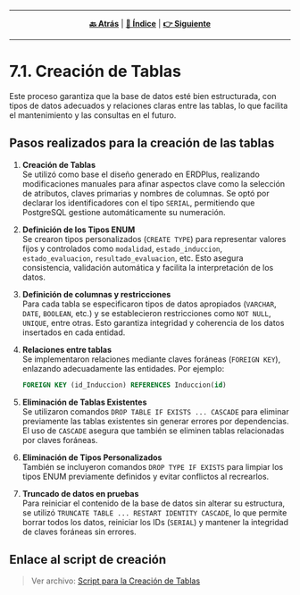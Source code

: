 <hr>
<div align="center">
 
[**🔙 Atrás**](../7.md) | [**📜 Índice**](../../README.md) | [**👉 Siguiente**](../7.2/7.2.md)

</div>
<hr>

# 7.1. Creación de Tablas


Este proceso garantiza que la base de datos esté bien estructurada, con tipos de datos adecuados y relaciones claras entre las tablas, lo que facilita el mantenimiento y las consultas en el futuro.

## Pasos realizados para la creación de las tablas

1. **Creación de Tablas**  
   Se utilizó como base el diseño generado en ERDPlus, realizando modificaciones manuales para afinar aspectos clave como la selección de atributos, claves primarias y nombres de columnas. Se optó por declarar los identificadores con el tipo `SERIAL`, permitiendo que PostgreSQL gestione automáticamente su numeración.

2. **Definición de los Tipos ENUM**  
   Se crearon tipos personalizados (`CREATE TYPE`) para representar valores fijos y controlados como `modalidad`, `estado_induccion`, `estado_evaluacion`, `resultado_evaluacion`, etc. Esto asegura consistencia, validación automática y facilita la interpretación de los datos.

3. **Definición de columnas y restricciones**  
   Para cada tabla se especificaron tipos de datos apropiados (`VARCHAR`, `DATE`, `BOOLEAN`, etc.) y se establecieron restricciones como `NOT NULL`, `UNIQUE`, entre otras. Esto garantiza integridad y coherencia de los datos insertados en cada entidad.

4. **Relaciones entre tablas**  
   Se implementaron relaciones mediante claves foráneas (`FOREIGN KEY`), enlazando adecuadamente las entidades. Por ejemplo:
   ```sql
   FOREIGN KEY (id_Induccion) REFERENCES Induccion(id)
   ```

5. **Eliminación de Tablas Existentes**  
   Se utilizaron comandos `DROP TABLE IF EXISTS ... CASCADE` para eliminar previamente las tablas existentes sin generar errores por dependencias. El uso de `CASCADE` asegura que también se eliminen tablas relacionadas por claves foráneas.

6. **Eliminación de Tipos Personalizados**  
   También se incluyeron comandos `DROP TYPE IF EXISTS` para limpiar los tipos ENUM previamente definidos y evitar conflictos al recrearlos.

7. **Truncado de datos en pruebas**  
   Para reiniciar el contenido de la base de datos sin alterar su estructura, se utilizó `TRUNCATE TABLE ... RESTART IDENTITY CASCADE`, lo que permite borrar todos los datos, reiniciar los IDs (`SERIAL`) y mantener la integridad de claves foráneas sin errores.

## Enlace al script de creación

> Ver archivo: [Script para la Creación de Tablas](script-create-tables.sql)

